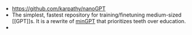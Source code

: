 - https://github.com/karpathy/nanoGPT
- The simplest, fastest repository for training/finetuning medium-sized [[GPT]]s. It is a rewrite of [minGPT](https://github.com/karpathy/minGPT) that prioritizes teeth over education.
-